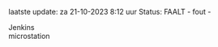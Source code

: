 laatste update: 
za 21-10-2023  8:12   uur 
Status: FAALT - fout - 
<div class="service R">Jenkins</div><div class="service Y">microstation</div>